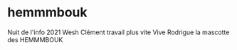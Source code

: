 # hemmmbouk
Nuit de l'info 2021
Wesh Clément travail plus vite
Vive Rodrigue la mascotte des HEMMMBOUK

